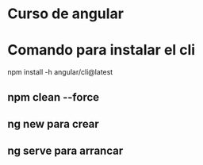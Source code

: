 # Curso de angular
# Comando para instalar el cli
npm install -h angular/cli@latest

## npm clean --force

## ng new para crear

## ng serve para arrancar

